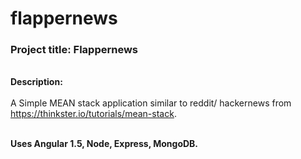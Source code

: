 # flappernews

  
### Project title:  Flappernews

<br><b>Description: </br></b>
<br> A Simple MEAN stack application similar to reddit/ hackernews from https://thinkster.io/tutorials/mean-stack. </br>

<br><b>Uses Angular 1.5, Node, Express, MongoDB. </br></b>
 

